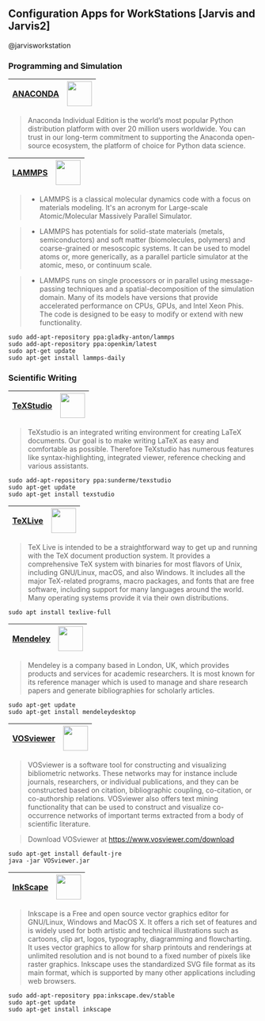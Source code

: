 ## Configuration Apps for WorkStations [Jarvis and Jarvis2]

@jarvisworkstation

### Programming and Simulation

|[ANACONDA](https://www.anaconda.com/products/individual)|<img src=https://upload.wikimedia.org/wikipedia/en/c/cd/Anaconda_Logo.png height=50>|
|---|---|
> Anaconda Individual Edition is the world’s most popular Python distribution platform with over 20 million users worldwide. You can trust in our long-term commitment to supporting the Anaconda open-source ecosystem, the platform of choice for Python data science. 


|[LAMMPS](https://lammps.sandia.gov/)|<img src=https://lammps.sandia.gov/movies/logo.gif height=50>|
|---|---|

>- LAMMPS is a classical molecular dynamics code with a focus on materials modeling. It's an acronym for Large-scale Atomic/Molecular Massively Parallel Simulator.

>- LAMMPS has potentials for solid-state materials (metals, semiconductors) and soft matter (biomolecules, polymers) and coarse-grained or mesoscopic systems. It can be used to model atoms or, more generically, as a parallel particle simulator at the atomic, meso, or continuum scale.

>- LAMMPS runs on single processors or in parallel using message-passing techniques and a spatial-decomposition of the simulation domain. Many of its models have versions that provide accelerated performance on CPUs, GPUs, and Intel Xeon Phis. The code is designed to be easy to modify or extend with new functionality. 

```
sudo add-apt-repository ppa:gladky-anton/lammps
sudo add-apt-repository ppa:openkim/latest
sudo apt-get update 
sudo apt-get install lammps-daily
```

### Scientific Writing 

|[TeXStudio](https://www.texstudio.org/)|<img src=https://i.stack.imgur.com/XVUkl.png height=50>|
|---|---|

> TeXstudio is an integrated writing environment for creating LaTeX documents. Our goal is to make writing LaTeX as easy and comfortable as possible. Therefore TeXstudio has numerous features like syntax-highlighting, integrated viewer, reference checking and various assistants. 

```
sudo add-apt-repository ppa:sunderme/texstudio
sudo apt-get update
sudo apt-get install texstudio
```

|[TeXLive](https://www.tug.org/texlive/)|<img src=https://upload.wikimedia.org/wikipedia/commons/thumb/c/cc/Logo_TeX_Live.svg/1200px-Logo_TeX_Live.svg.png height=50>|
|---|---|

> TeX Live is intended to be a straightforward way to get up and running with the TeX document production system. It provides a comprehensive TeX system with binaries for most flavors of Unix, including GNU/Linux, macOS, and also Windows. It includes all the major TeX-related programs, macro packages, and fonts that are free software, including support for many languages around the world. Many operating systems provide it via their own distributions. 

``` 
sudo apt install texlive-full 
```

|[Mendeley](https://www.mendeley.com/)|<img src=https://www.blogs.unicamp.br/socialmente/wp-content/uploads/sites/238/2014/01/logo-mendeley-200x115.png height=50>|
|---|---|

> Mendeley is a company based in London, UK, which provides products and services for academic researchers. It is most known for its reference manager which is used to manage and share research papers and generate bibliographies for scholarly articles. 

```
sudo apt-get update
sudo apt-get install mendeleydesktop
```

|[VOSviewer](https://www.vosviewer.com/)|<img src=https://www.cwts.nl/rori/fundinglandscape/fonts/vosviewer-logo.svg height=50>|
|---|---|

> VOSviewer is a software tool for constructing and visualizing bibliometric networks. These networks may for instance include journals, researchers, or individual publications, and they can be constructed based on citation, bibliographic coupling, co-citation, or co-authorship relations. VOSviewer also offers text mining functionality that can be used to construct and visualize co-occurrence networks of important terms extracted from a body of scientific literature.

> Download VOSviewer at https://www.vosviewer.com/download

```
sudo apt-get install default-jre
java -jar VOSviewer.jar
```

|[InkScape](https://inkscape.org/pt-br/)|<img src=https://media.inkscape.org/static/images/inkscape-logo.svg height=50>|
|---|---|

> Inkscape is a Free and open source vector graphics editor for GNU/Linux, Windows and MacOS X. It offers a rich set of features and is widely used for both artistic and technical illustrations such as cartoons, clip art, logos, typography, diagramming and flowcharting. It uses vector graphics to allow for sharp printouts and renderings at unlimited resolution and is not bound to a fixed number of pixels like raster graphics. Inkscape uses the standardized SVG file format as its main format, which is supported by many other applications including web browsers.

```
sudo add-apt-repository ppa:inkscape.dev/stable
sudo apt-get update
sudo apt-get install inkscape
```
